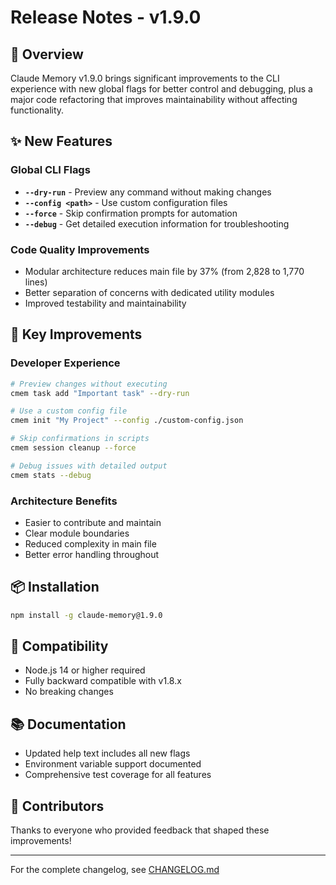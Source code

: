 # Release Notes - v1.9.0

## 🚀 Overview

Claude Memory v1.9.0 brings significant improvements to the CLI experience with new global flags for better control and debugging, plus a major code refactoring that improves maintainability without affecting functionality.

## ✨ New Features

### Global CLI Flags
- **`--dry-run`** - Preview any command without making changes
- **`--config <path>`** - Use custom configuration files
- **`--force`** - Skip confirmation prompts for automation
- **`--debug`** - Get detailed execution information for troubleshooting

### Code Quality Improvements
- Modular architecture reduces main file by 37% (from 2,828 to 1,770 lines)
- Better separation of concerns with dedicated utility modules
- Improved testability and maintainability

## 🎯 Key Improvements

### Developer Experience
```bash
# Preview changes without executing
cmem task add "Important task" --dry-run

# Use a custom config file
cmem init "My Project" --config ./custom-config.json

# Skip confirmations in scripts
cmem session cleanup --force

# Debug issues with detailed output
cmem stats --debug
```

### Architecture Benefits
- Easier to contribute and maintain
- Clear module boundaries
- Reduced complexity in main file
- Better error handling throughout

## 📦 Installation

```bash
npm install -g claude-memory@1.9.0
```

## 🔧 Compatibility

- Node.js 14 or higher required
- Fully backward compatible with v1.8.x
- No breaking changes

## 📚 Documentation

- Updated help text includes all new flags
- Environment variable support documented
- Comprehensive test coverage for all features

## 🙏 Contributors

Thanks to everyone who provided feedback that shaped these improvements!

---

For the complete changelog, see [CHANGELOG.md](./CHANGELOG.md)